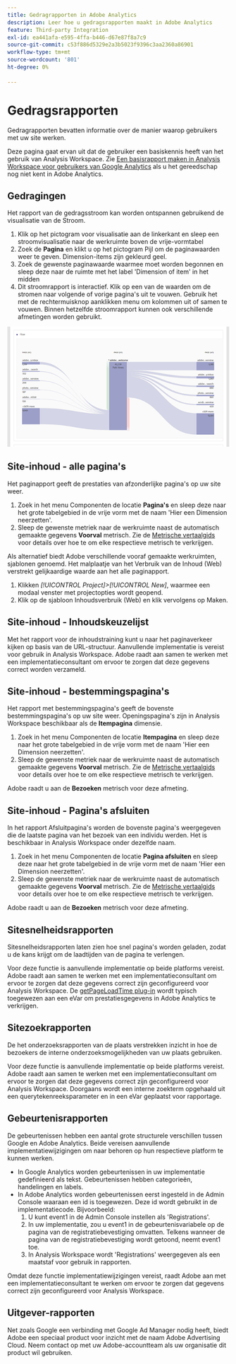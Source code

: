 ```yaml
---
title: Gedragrapporten in Adobe Analytics
description: Leer hoe u gedragsrapporten maakt in Adobe Analytics
feature: Third-party Integration
exl-id: ea441afa-e595-4ffa-b446-d67e87f8a7c9
source-git-commit: c53f886d5329e2a3b5023f9396c3aa2360a86901
workflow-type: tm+mt
source-wordcount: '801'
ht-degree: 0%

---
```


# Gedragsrapporten

Gedragrapporten bevatten informatie over de manier waarop gebruikers met uw site werken.

Deze pagina gaat ervan uit dat de gebruiker een basiskennis heeft van het gebruik van Analysis Workspace. Zie [Een basisrapport maken in Analysis Workspace voor gebruikers van Google Analytics](create-report.md) als u het gereedschap nog niet kent in Adobe Analytics.

## Gedragingen

Het rapport van de gedragsstroom kan worden ontspannen gebruikend de visualisatie van de Stroom.

1. Klik op het pictogram voor visualisatie aan de linkerkant en sleep een stroomvisualisatie naar de werkruimte boven de vrije-vormtabel
2. Zoek de **Pagina** en klikt u op het pictogram Pijl om de paginawaarden weer te geven. Dimension-items zijn gekleurd geel.
3. Zoek de gewenste paginawaarde waarmee moet worden begonnen en sleep deze naar de ruimte met het label &#39;Dimension of item&#39; in het midden
4. Dit stroomrapport is interactief. Klik op een van de waarden om de stromen naar volgende of vorige pagina&#39;s uit te vouwen. Gebruik het met de rechtermuisknop aanklikken menu om kolommen uit of samen te vouwen. Binnen hetzelfde stroomrapport kunnen ook verschillende afmetingen worden gebruikt.

![Stroomrapport](/help/technotes/ga-to-aa/assets/flow.png)

## Site-inhoud - alle pagina&#39;s

Het paginapport geeft de prestaties van afzonderlijke pagina&#39;s op uw site weer.

1. Zoek in het menu Componenten de locatie **Pagina&#39;s** en sleep deze naar het grote tabelgebied in de vrije vorm met de naam &#39;Hier een Dimension neerzetten&#39;.
2. Sleep de gewenste metriek naar de werkruimte naast de automatisch gemaakte gegevens **Voorval** metrisch. Zie de [Metrische vertaalgids](common-metrics.md) voor details over hoe te om elke respectieve metrisch te verkrijgen.

Als alternatief biedt Adobe verschillende vooraf gemaakte werkruimten, sjablonen genoemd. Het malplaatje van het Verbruik van de Inhoud (Web) verstrekt gelijkaardige waarde aan het alle paginapport.

1. Klikken *[!UICONTROL Project]>[!UICONTROL New]*, waarmee een modaal venster met projectopties wordt geopend.
2. Klik op de sjabloon Inhoudsverbruik (Web) en klik vervolgens op Maken.

## Site-inhoud - Inhoudskeuzelijst

Met het rapport voor de inhoudstraining kunt u naar het paginaverkeer kijken op basis van de URL-structuur. Aanvullende implementatie is vereist voor gebruik in Analysis Workspace. Adobe raadt aan samen te werken met een implementatieconsultant om ervoor te zorgen dat deze gegevens correct worden verzameld.

## Site-inhoud - bestemmingspagina&#39;s

Het rapport met bestemmingspagina&#39;s geeft de bovenste bestemmingspagina&#39;s op uw site weer. Openingspagina&#39;s zijn in Analysis Workspace beschikbaar als de **Itempagina** dimensie.

1. Zoek in het menu Componenten de locatie **Itempagina** en sleep deze naar het grote tabelgebied in de vrije vorm met de naam &#39;Hier een Dimension neerzetten&#39;.
2. Sleep de gewenste metriek naar de werkruimte naast de automatisch gemaakte gegevens **Voorval** metrisch. Zie de [Metrische vertaalgids](common-metrics.md) voor details over hoe te om elke respectieve metrisch te verkrijgen.

Adobe raadt u aan de **Bezoeken** metrisch voor deze afmeting.

## Site-inhoud - Pagina&#39;s afsluiten

In het rapport Afsluitpagina&#39;s worden de bovenste pagina&#39;s weergegeven die de laatste pagina van het bezoek van een individu werden. Het is beschikbaar in Analysis Workspace onder dezelfde naam.

1. Zoek in het menu Componenten de locatie **Pagina afsluiten** en sleep deze naar het grote tabelgebied in de vrije vorm met de naam &#39;Hier een Dimension neerzetten&#39;.
2. Sleep de gewenste metriek naar de werkruimte naast de automatisch gemaakte gegevens **Voorval** metrisch. Zie de [Metrische vertaalgids](common-metrics.md) voor details over hoe te om elke respectieve metrisch te verkrijgen.

Adobe raadt u aan de **Bezoeken** metrisch voor deze afmeting.

## Sitesnelheidsrapporten

Sitesnelheidsrapporten laten zien hoe snel pagina&#39;s worden geladen, zodat u de kans krijgt om de laadtijden van de pagina te verlengen.

Voor deze functie is aanvullende implementatie op beide platforms vereist. Adobe raadt aan samen te werken met een implementatieconsultant om ervoor te zorgen dat deze gegevens correct zijn geconfigureerd voor Analysis Workspace. De [getPageLoadTime plug-in](/help/implement/vars/plugins/getpageloadtime.md) wordt typisch toegewezen aan een eVar om prestatiesgegevens in Adobe Analytics te verkrijgen.

## Sitezoekrapporten

De het onderzoeksrapporten van de plaats verstrekken inzicht in hoe de bezoekers de interne onderzoeksmogelijkheden van uw plaats gebruiken.

Voor deze functie is aanvullende implementatie op beide platforms vereist. Adobe raadt aan samen te werken met een implementatieconsultant om ervoor te zorgen dat deze gegevens correct zijn geconfigureerd voor Analysis Workspace. Doorgaans wordt een interne zoekterm opgehaald uit een querytekenreeksparameter en in een eVar geplaatst voor rapportage.

## Gebeurtenisrapporten

De gebeurtenissen hebben een aantal grote structurele verschillen tussen Google en Adobe Analytics. Beide vereisen aanvullende implementatiewijzigingen om naar behoren op hun respectieve platform te kunnen werken.

* In Google Analytics worden gebeurtenissen in uw implementatie gedefinieerd als tekst. Gebeurtenissen hebben categorieën, handelingen en labels.
* In Adobe Analytics worden gebeurtenissen eerst ingesteld in de Admin Console waaraan een id is toegewezen. Deze id wordt gebruikt in de implementatiecode. Bijvoorbeeld:
   1. U kunt event1 in de Admin Console instellen als &#39;Registrations&#39;.
   2. In uw implementatie, zou u event1 in de gebeurtenisvariabele op de pagina van de registratiebevestiging omvatten. Telkens wanneer de pagina van de registratiebevestiging wordt getoond, neemt event1 toe.
   3. In Analysis Workspace wordt &#39;Registrations&#39; weergegeven als een maatstaf voor gebruik in rapporten.

Omdat deze functie implementatiewijzigingen vereist, raadt Adobe aan met een implementatieconsultant te werken om ervoor te zorgen dat gegevens correct zijn geconfigureerd voor Analysis Workspace.

## Uitgever-rapporten

Net zoals Google een verbinding met Google Ad Manager nodig heeft, biedt Adobe een speciaal product voor inzicht met de naam Adobe Advertising Cloud. Neem contact op met uw Adobe-accountteam als uw organisatie dit product wil gebruiken.
